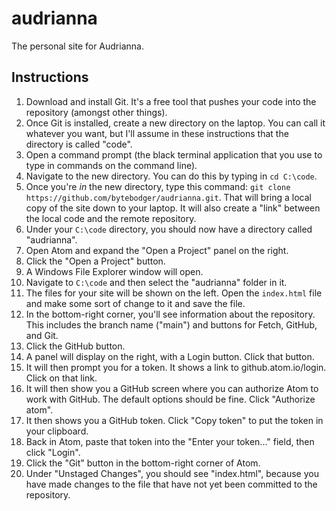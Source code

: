 # audrianna

The personal site for Audrianna.

## Instructions

1. Download and install Git. It's a free tool that pushes your code into the repository (amongst other things).
1. Once Git is installed, create a new directory on the laptop. You can call it whatever you want, but I'll assume in these instructions that the directory is called "code".
1. Open a command prompt (the black terminal application that you use to type in commands on the command line).
1. Navigate to the new directory. You can do this by typing in `cd C:\code`.
1. Once you're _in_ the new directory, type this command: `git clone https://github.com/bytebodger/audrianna.git`. That will bring a local copy of the site down to your laptop. It will also create a "link" between the local code and the remote repository.
1. Under your `C:\code` directory, you should now have a directory called "audrianna".
1. Open Atom and expand the "Open a Project" panel on the right.
1. Click the "Open a Project" button.
1. A Windows File Explorer window will open.
1. Navigate to `C:\code` and then select the "audrianna" folder in it.
1. The files for your site will be shown on the left.  Open the `index.html` file and make some sort of change to it and save the file.
1. In the bottom-right corner, you'll see information about the repository.  This includes the branch name ("main") and buttons for Fetch, GitHub, and Git.
1. Click the GitHub button.  
1. A panel will display on the right, with a Login button.  Click that button.
1. It will then prompt you for a token.  It shows a link to github.atom.io/login.  Click on that link.
1. It will then show you a GitHub screen where you can authorize Atom to work with GitHub.  The default options should be fine.  Click "Authorize atom".
1. It then shows you a GitHub token.  Click "Copy token" to put the token in your clipboard.
1. Back in Atom, paste that token into the "Enter your token..." field, then click "Login".
1. Click the "Git" button in the bottom-right corner of Atom.
1. Under "Unstaged Changes", you should see "index.html", because you have made changes to the file that have not yet been committed to the repository.
